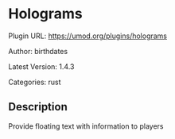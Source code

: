 # Holograms

Plugin URL: https://umod.org/plugins/holograms

Author: birthdates

Latest Version: 1.4.3

Categories: rust

## Description

Provide floating text with information to players
